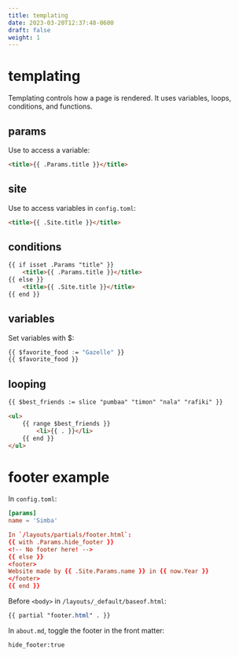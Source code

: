 ```yaml
---
title: templating
date: 2023-03-20T12:37:48-0600
draft: false
weight: 1
---
```


# templating
Templating controls how a page is rendered. It uses variables, loops, conditions, and functions.

##  params
Use to access a variable:
```html
<title>{{ .Params.title }}</title>
```

## site
Use to access variables in `config.toml`:
```html
<title>{{ .Site.title }}</title>
```

## conditions
```html
{{ if isset .Params "title" }}
    <title>{{ .Params.title }}</title>
{{ else }}
    <title>{{ .Site.title }}</title>
{{ end }}
```

## variables
Set variables with $:
```css
{{ $favorite_food := "Gazelle" }}
{{ $favorite_food }}
```

## looping
<!-- In Go, an array that can change size is called a slice.
You can iterate over an array or slice using range. -->
```html
{{ $best_friends := slice "pumbaa" "timon" "nala" "rafiki" }}

<ul>
    {{ range $best_friends }}
        <li>{{ . }}</li>
    {{ end }}
</ul>
```

# footer example
In `config.toml`:
```toml
[params]
name = 'Simba'

In `/layouts/partials/footer.html`:
{{ with .Params.hide_footer }}
<!-- No footer here! -->
{{ else }}
<footer>
Website made by {{ .Site.Params.name }} in {{ now.Year }}
</footer>
{{ end }}
```

Before `<body>` in `/layouts/_default/baseof.html`:
```css
{{ partial "footer.html" . }}
```

In `about.md`, toggle the footer in the front matter:
```
hide_footer:true
```
